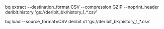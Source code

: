 bq extract --destination_format CSV --compression GZIP --noprint_header deribit.history 'gs://deribit_bk/history_1_*.csv'


bq load --source_format=CSV deribit.x1 'gs://deribit_bk/history_1_*.csv'
